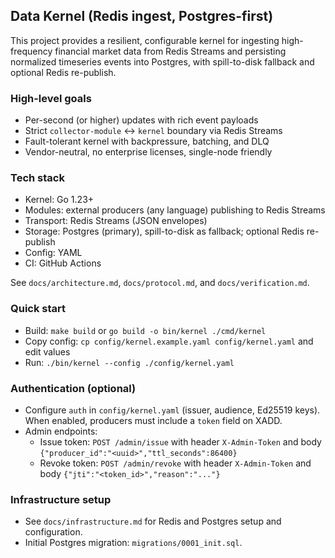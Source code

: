 ## Data Kernel (Redis ingest, Postgres-first)

This project provides a resilient, configurable kernel for ingesting high-frequency financial market data from Redis Streams and persisting normalized timeseries events into Postgres, with spill-to-disk fallback and optional Redis re-publish.

### High-level goals
- Per-second (or higher) updates with rich event payloads
- Strict `collector-module` ↔ `kernel` boundary via Redis Streams
- Fault-tolerant kernel with backpressure, batching, and DLQ
- Vendor-neutral, no enterprise licenses, single-node friendly

### Tech stack
- Kernel: Go 1.23+
- Modules: external producers (any language) publishing to Redis Streams
- Transport: Redis Streams (JSON envelopes)
- Storage: Postgres (primary), spill-to-disk as fallback; optional Redis re-publish
- Config: YAML
- CI: GitHub Actions

See `docs/architecture.md`, `docs/protocol.md`, and `docs/verification.md`.

### Quick start
- Build: `make build` or `go build -o bin/kernel ./cmd/kernel`
- Copy config: `cp config/kernel.example.yaml config/kernel.yaml` and edit values
- Run: `./bin/kernel --config ./config/kernel.yaml`

### Authentication (optional)
- Configure `auth` in `config/kernel.yaml` (issuer, audience, Ed25519 keys). When enabled, producers must include a `token` field on XADD.
- Admin endpoints:
  - Issue token: `POST /admin/issue` with header `X-Admin-Token` and body `{"producer_id":"<uuid>","ttl_seconds":86400}`
  - Revoke token: `POST /admin/revoke` with header `X-Admin-Token` and body `{"jti":"<token_id>","reason":"..."}`

### Infrastructure setup
- See `docs/infrastructure.md` for Redis and Postgres setup and configuration.
- Initial Postgres migration: `migrations/0001_init.sql`.

